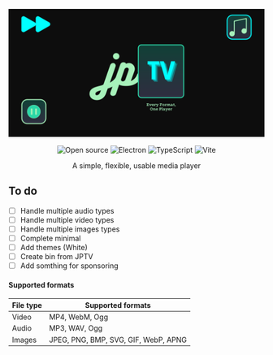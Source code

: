 <div align="center">

![JPTV Banner](https://raw.githubusercontent.com/AndresMpa/jptv/main/.doc/assets/JPTV%20-%20Banner%20-%20Black.png)

![Open source](https://img.shields.io/badge/-Open%20source-black?style=for-the-badge&logo=Open%20Source%20Initiative)
![Electron](https://img.shields.io/badge/-electron-2B2D3A?style=for-the-badge&logo=Electron)
![TypeScript](https://img.shields.io/badge/-typescript-white?style=for-the-badge&logo=TypeScript)
![Vite](https://img.shields.io/badge/-vite-FFCF25?style=for-the-badge&logo=Vite)

A simple, flexible, usable media player

</div>


## To do

-   [ ] Handle multiple audio types  
-   [ ] Handle multiple video types
-   [ ] Handle multiple images types
-   [ ] Complete minimal
-   [ ] Add themes (White)
-   [ ] Create bin from JPTV
-   [ ] Add somthing for sponsoring

#### Supported formats

<div align="center">

| File type | Supported formats                    |
| --------- | ------------------------------------ |
| Video     | MP4, WebM, Ogg                       |
| Audio     | MP3, WAV, Ogg                        |
| Images    | JPEG, PNG, BMP, SVG, GIF, WebP, APNG |

</div>
